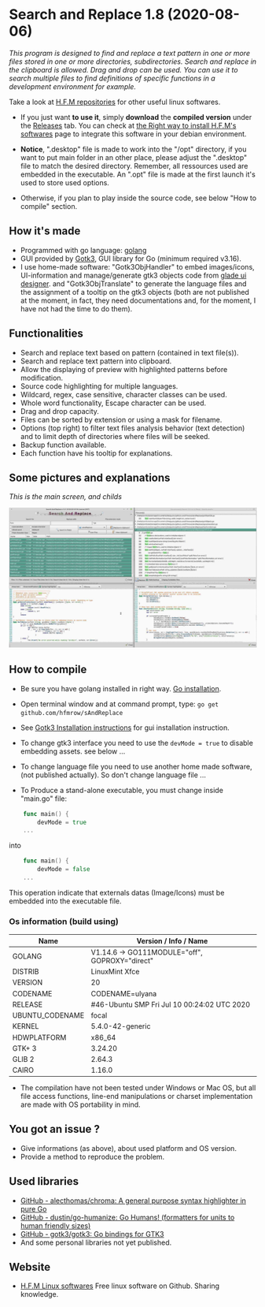# Search and Replace 1.8 (2020-08-06)

*This program is designed to find and replace a text pattern in one or more files stored in one or more directories, subdirectories.
Search and replace in the clipboard is allowed. Drag and drop can be used.
You can use it to search multiple files to find definitions of specific functions in a development environment for example.*

Take a look at [H.F.M repositories](https://github.com/hfmrow/) for other useful linux softwares.

- If you just want **to use it**, simply **download** the **compiled version** under the [Releases](https://github.com/hfmrow/sAndReplace/releases) tab. You can check at [the Right way to install H.F.M's softwares](https://github.com/hfmrow/instHFMsofts) page to integrate this software in your debian environment.

- **Notice**, ".desktop" file is made to work into the "/opt" directory, if you want to put main folder in an other place, please adjust the ".desktop" file to match the desired directory. Remember, all ressources used are embedded in the executable. An ".opt" file is made at the first launch it's used to store used options.

- Otherwise, if you plan to play inside the source code, see below "How to compile" section.

## How it's made

- Programmed with go language: [golang](https://golang.org/doc/)
- GUI provided by [Gotk3](https://github.com/gotk3/gotk3), GUI library for Go (minimum required v3.16).
- I use home-made software: "Gotk3ObjHandler" to embed images/icons, UI-information and manage/generate gtk3 objects code from [glade ui designer](https://glade.gnome.org/). and "Gotk3ObjTranslate" to generate the language files and the assignment of a tooltip on the gtk3 objects (both are not published at the moment, in fact, they need documentations and, for the moment, I have not had the time to do them).

## Functionalities

- Search and replace text based on pattern (contained in text file(s)).
- Search and replace text pattern into clipboard.
- Allow the displaying of preview with highlighted patterns before modification.
- Source code highlighting for multiple languages.
- Wildcard, regex, case sensitive, character classes can be used.
- Whole word functionality, Escape character can be used.
- Drag and drop capacity.
- Files can be sorted by extension or using a mask for filename.
- Options (top right) to filter text files analysis behavior (text detection) and to limit depth of directories where files will be seeked.
- Backup function available.
- Each function have his tooltip for explanations.

## Some pictures and explanations

*This is the main screen, and childs*  

![whole.jpg](assets/readme/whole.jpg)

## How to compile

- Be sure you have golang installed in right way. [Go installation](https://golang.org/doc/install).

- Open terminal window and at command prompt, type: `go get github.com/hfmrow/sAndReplace`

- See [Gotk3 Installation instructions](https://github.com/gotk3/gotk3/wiki#installation) for gui installation instruction.

- To change gtk3 interface you need to use the ```devMode = true``` to disable embedding assets. see below ...

- To change language file you need to use another home made software, (not published actually). So don't change language file ...

- To Produce a stand-alone executable, you must change inside "main.go" file:

```go
    func main() {
        devMode = true
    ...    
```

into

```go
    func main() {
        devMode = false
    ...
```

This operation indicate that externals datas (Image/Icons) must be embedded into the executable file.

### Os information (build using)

| Name            | Version / Info / Name                          |
| --------------- | ---------------------------------------------- |
| GOLANG          | V1.14.6 -> GO111MODULE="off", GOPROXY="direct" |
| DISTRIB         | LinuxMint Xfce                                 |
| VERSION         | 20                                             |
| CODENAME        | CODENAME=ulyana                                |
| RELEASE         | #46-Ubuntu SMP Fri Jul 10 00:24:02 UTC 2020    |
| UBUNTU_CODENAME | focal                                          |
| KERNEL          | 5.4.0-42-generic                               |
| HDWPLATFORM     | x86_64                                         |
| GTK+ 3          | 3.24.20                                        |
| GLIB 2          | 2.64.3                                         |
| CAIRO           | 1.16.0                                         |

- The compilation have not been tested under Windows or Mac OS, but all file access functions, line-end manipulations or charset implementation are made with OS portability in mind.

## You got an issue ?

- Give informations (as above), about used platform and OS version.
- Provide a method to reproduce the problem.

## Used libraries

- [GitHub - alecthomas/chroma: A general purpose syntax highlighter in pure Go](https://github.com/alecthomas/chroma)
- [GitHub - dustin/go-humanize: Go Humans! (formatters for units to human friendly sizes)](https://github.com/dustin/go-humanize)
- [GitHub - gotk3/gotk3: Go bindings for GTK3](https://github.com/gotk3/gotk3)
- And some personal libraries not yet published.

## Website

- [H.F.M Linux softwares](https://hfmrow.go.yo.fr/) Free linux software on Github. Sharing knowledge.
